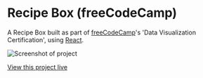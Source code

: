# Recipe Box (freeCodeCamp)
A Recipe Box built as part of [freeCodeCamp](https://www.freecodecamp.com)'s 'Data Visualization Certification', using [React](https://github.com/facebook/react).

![Screenshot of project](https://danielbaars.github.io/fcc-recipe-box/screenshot.png)

[View this project live](https://danielbaars.github.io/fcc-recipe-box/)
